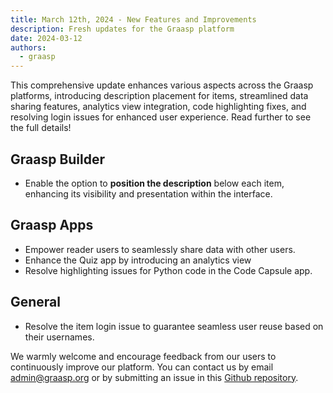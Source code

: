 ```yaml
---
title: March 12th, 2024 - New Features and Improvements
description: Fresh updates for the Graasp platform
date: 2024-03-12
authors:
  - graasp
---
```


This comprehensive update enhances various aspects across the Graasp platforms, introducing description placement for items, streamlined data sharing features, analytics view integration, code highlighting fixes, and resolving login issues for enhanced user experience. Read further to see the full details!

<!-- truncate -->

<!-- New changes -->

## Graasp Builder

- Enable the option to <strong>position the description</strong> below each item, enhancing its visibility and presentation within the interface.

## Graasp Apps

- Empower reader users to seamlessly share data with other users.
- Enhance the Quiz app by introducing an analytics view
- Resolve highlighting issues for Python code in the Code Capsule app.

## General

- Resolve the item login issue to guarantee seamless user reuse based on their usernames.

We warmly welcome and encourage feedback from our users to continuously improve our platform. You can contact us by email [admin@graasp.org](mailto:admin@graasp.org) or by submitting an issue in this [Github repository](https://github.com/graasp/graasp-feedback).
